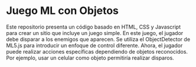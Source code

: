# Juego ML con Objetos

Este repositorio presenta un código basado en HTML, CSS y Javascript para crear un sitio que incluye un juego simple. En este juego, el jugador debe disparar a los enemigos que aparecen. Se utiliza el ObjectDetector de ML5.js para introducir un enfoque de control diferente. Ahora, el jugador puede realizar acciones específicas dependiendo de objetos reconocidos. Por ejemplo, usar un celular como objeto permitiría realizar disparos.
